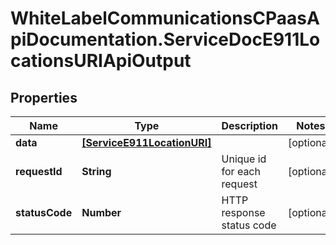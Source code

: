 # WhiteLabelCommunicationsCPaasApiDocumentation.ServiceDocE911LocationsURIApiOutput

## Properties

Name | Type | Description | Notes
------------ | ------------- | ------------- | -------------
**data** | [**[ServiceE911LocationURI]**](ServiceE911LocationURI.md) |  | [optional] 
**requestId** | **String** | Unique id for each request | [optional] 
**statusCode** | **Number** | HTTP response status code | [optional] 


